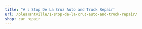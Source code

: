 ```yaml
---
title: "# 1 Stop De La Cruz Auto and Truck Repair"
url: /pleasantville/1-stop-de-la-cruz-auto-and-truck-repair/
shop: car repair
---
```

